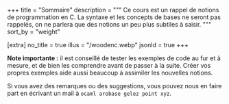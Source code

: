 +++
title = "Sommaire"
description = """
Ce cours est un rappel de notions de programmation en C. La syntaxe et les concepts de bases ne seront pas rappelés,
on ne parlera que des notions un peu plus subtiles à saisir.
"""
sort_by = "weight"

[extra]
no_title = true
illus = "/woodenc.webp"
jsonld = true
+++

**Note importante :** il est conseillé de tester les exemples de code au fur et à mesure,
et de bien les comprendre avant de passer à la suite. Créer vos propres exemples aide aussi beaucoup à assimiler
les nouvelles notions.

Si vous avez des remarques ou des suggestions, vous pouvez nous en faire part en écrivant un mail à `ocaml arobase gelez point xyz`.
